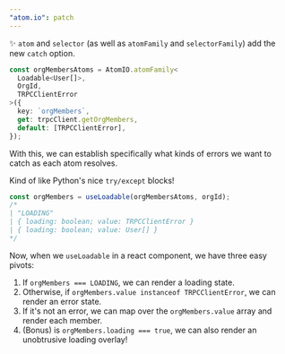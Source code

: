 ```yaml
---
"atom.io": patch
---
```


✨ `atom` and `selector` (as well as `atomFamily` and `selectorFamily`) add the new `catch` option.

```ts
const orgMembersAtoms = AtomIO.atomFamily<
  Loadable<User[]>,
  OrgId,
  TRPCClientError
>({
  key: `orgMembers`,
  get: trpcClient.getOrgMembers,
  default: [TRPCClientError],
});
```

With this, we can establish specifically what kinds of errors we want to catch as each atom resolves.

Kind of like Python's nice `try/except` blocks!

```ts
const orgMembers = useLoadable(orgMembersAtoms, orgId);
/*
| "LOADING"
| { loading: boolean; value: TRPCClientError }
| { loading: boolean; value: User[] }
*/
```

Now, when we `useLoadable` in a react component, we have three easy pivots:

1. If `orgMembers === LOADING`, we can render a loading state.
2. Otherwise, if `orgMembers.value instanceof TRPCClientError`, we can render an error state.
3. If it's not an error, we can map over the `orgMembers.value` array and render each member.
4. (Bonus) is `orgMembers.loading === true`, we can also render an unobtrusive loading overlay!

